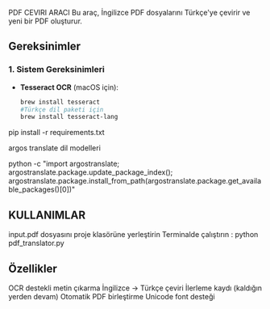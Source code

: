 PDF CEVIRI ARACI
Bu araç, İngilizce PDF dosyalarını Türkçe'ye çevirir ve yeni bir PDF oluşturur.
## Gereksinimler

### 1. Sistem Gereksinimleri
- **Tesseract OCR** (macOS için):
  ```bash
  brew install tesseract
  #Türkçe dil paketi için
  brew install tesseract-lang

pip install -r requirements.txt

argos translate dil modelleri

python -c "import argostranslate; argostranslate.package.update_package_index(); argostranslate.package.install_from_path(argostranslate.package.get_available_packages()[0])"

## KULLANIMLAR

input.pdf dosyasını proje klasörüne yerleştirin
Terminalde çalıştırın : python pdf_translator.py

## Özellikler 
OCR destekli metin çıkarma
İngilizce → Türkçe çeviri
İlerleme kaydı (kaldığın yerden devam)
Otomatik PDF birleştirme
Unicode font desteği

